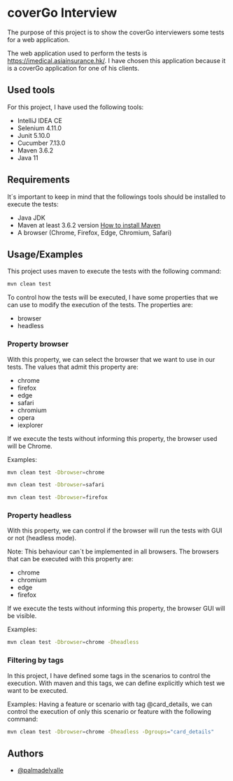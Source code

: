 # coverGo Interview

The purpose of this project is to show the coverGo interviewers some tests for a web application.

The web application used to perform the tests is https://imedical.asiainsurance.hk/. I have chosen this application because it is a coverGo application for one of his clients.

## Used tools
For this project, I have used the following tools:
- IntelliJ IDEA CE
- Selenium 4.11.0
- Junit 5.10.0
- Cucumber 7.13.0
- Maven 3.6.2
- Java 11

## Requirements

It´s important to keep in mind that the followings tools should be installed to execute the tests:
- Java JDK
- Maven at least 3.6.2 version [How to install Maven](https://maven.apache.org/install.html)
- A browser (Chrome, Firefox, Edge, Chromium, Safari)

## Usage/Examples
This project uses maven to execute the tests with the following command:

```bash
mvn clean test
```

To control how the tests will be executed, I have some properties that we can use to modify the execution of the tests. The properties are:
- browser
- headless

### Property browser
With this property, we can select the browser that we want to use in our tests. The values that admit this property are:
- chrome
- firefox
- edge
- safari
- chromium
- opera
- iexplorer

If we execute the tests without informing this property, the browser used will be Chrome.

Examples:

```bash
mvn clean test -Dbrowser=chrome
```

```bash
mvn clean test -Dbrowser=safari
```

```bash
mvn clean test -Dbrowser=firefox
```

### Property headless
With this property, we can control if the browser will run the tests with GUI or not (headless mode).

Note: This behaviour can´t be implemented in all browsers. The browsers that can be executed with this property are:
- chrome
- chromium
- edge
- firefox

If we execute the tests without informing this property, the browser GUI will be visible.

Examples:

```bash
mvn clean test -Dbrowser=chrome -Dheadless
```

### Filtering by tags
In this project, I have defined some tags in the scenarios to control the execution. With maven and this tags, we can define explicitly which test we want to be executed.

Examples:
Having a feature or scenario with tag @card_details, we can control the execution of only this scenario or feature with the following command:

```bash
mvn clean test -Dbrowser=chrome -Dheadless -Dgroups="card_details"
```

## Authors

- [@palmadelvalle](https://github.com/palmaDelValle)